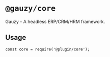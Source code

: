 # `@gauzy/core`

Gauzy - A headless ERP/CRM/HRM framework.

## Usage

```
const core = require('@plugin/core');

```
